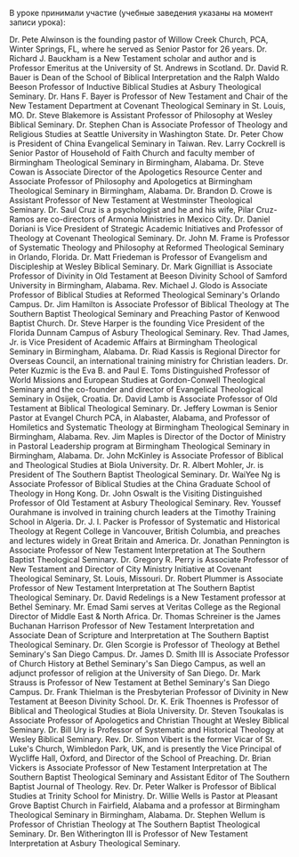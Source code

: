 
В уроке принимали участие (учебные заведения указаны на момент записи урока):

Dr. Pete Alwinson is the founding pastor of Willow Creek Church, PCA, Winter Springs, FL, where he served as Senior Pastor for 26 years.
Dr. Richard J. Bauckham is a New Testament scholar and author and is Professor Emeritus at the University of St. Andrews in Scotland.
Dr. David R. Bauer is Dean of the School of Biblical Interpretation and the Ralph Waldo Beeson Professor of Inductive Biblical Studies at Asbury Theological Seminary.
Dr. Hans F. Bayer is Professor of New Testament and Chair of the New Testament Department at Covenant Theological Seminary in St. Louis, MO.
Dr. Steve Blakemore is Assistant Professor of Philosophy at Wesley Biblical Seminary.
Dr. Stephen Chan is Associate Professor of Theology and Religious Studies at Seattle University in Washington State.
Dr. Peter Chow is President of China Evangelical Seminary in Taiwan.
Rev. Larry Cockrell is Senior Pastor of Household of Faith Church and faculty member of Birmingham Theological Seminary in Birmingham, Alabama.
Dr. Steve Cowan is Associate Director of the Apologetics Resource Center and Associate Professor of Philosophy and Apologetics at Birmingham Theological Seminary in Birmingham, Alabama.
Dr. Brandon D. Crowe is Assistant Professor of New Testament at Westminster Theological Seminary.
Dr. Saul Cruz is a psychologist and he and his wife, Pilar Cruz-Ramos are co-directors of Armonia Ministries in Mexico City.
Dr. Daniel Doriani is Vice President of Strategic Academic Initiatives and Professor of Theology at Covenant Theological Seminary.
Dr. John M. Frame is Professor of Systematic Theology and Philosophy at Reformed Theological Seminary in Orlando, Florida.
Dr. Matt Friedeman is Professor of Evangelism and Discipleship at Wesley Biblical Seminary.
Dr. Mark Gignilliat is Associate Professor of Divinity in Old Testament at Beeson Divinity School of Samford University in Birmingham, Alabama.
Rev. Michael J. Glodo is Associate Professor of Biblical Studies at Reformed Theological Seminary's Orlando Campus.
Dr. Jim Hamilton is Associate Professor of Biblical Theology at The Southern Baptist Theological Seminary and Preaching Pastor of Kenwood Baptist Church.
Dr. Steve Harper is the founding Vice President of the Florida Dunnam Campus of Asbury Theological Seminary.
Rev. Thad James, Jr. is Vice President of Academic Affairs at Birmingham Theological Seminary in Birmingham, Alabama.
Dr. Riad Kassis is Regional Director for Overseas Council, an international training ministry for Christian leaders.
Dr. Peter Kuzmic is the Eva B. and Paul E. Toms Distinguished Professor of World Missions and European Studies at Gordon-Conwell Theological Seminary and the co-founder and director of Evangelical Theological Seminary in Osijek, Croatia.
Dr. David Lamb is Associate Professor of Old Testament at Biblical Theological Seminary.
Dr. Jeffery Lowman is Senior Pastor at Evangel Church PCA, in Alabaster, Alabama, and Professor of Homiletics and Systematic Theology at Birmingham Theological Seminary in Birmingham, Alabama.
Rev. Jim Maples is Director of the Doctor of Ministry in Pastoral Leadership program at Birmingham Theological Seminary in Birmingham, Alabama.
Dr. John McKinley is Associate Professor of Biblical and Theological Studies at Biola University.
Dr. R. Albert Mohler, Jr. is President of The Southern Baptist Theological Seminary.
Dr. WaiYee Ng is Associate Professor of Biblical Studies at the China Graduate School of Theology in Hong Kong.
Dr. John Oswalt is the Visiting Distinguished Professor of Old Testament at Asbury Theological Seminary.
Rev. Youssef Ourahmane is involved in training church leaders at the Timothy Training School in Algeria.
Dr. J. I. Packer is Professor of Systematic and Historical Theology at Regent College in Vancouver, British Columbia, and preaches and lectures widely in Great Britain and America.
Dr. Jonathan Pennington is Associate Professor of New Testament Interpretation at The Southern Baptist Theological Seminary.
Dr. Gregory R. Perry is Associate Professor of New Testament and Director of City Ministry Initiative at Covenant Theological Seminary, St. Louis, Missouri.
Dr. Robert Plummer is Associate Professor of New Testament Interpretation at The Southern Baptist Theological Seminary.
Dr. David Redelings is a New Testament professor at Bethel Seminary.
Mr. Emad Sami serves at Veritas College as the Regional Director of Middle East & North Africa.
Dr. Thomas Schreiner is the James Buchanan Harrison Professor of New Testament Interpretation and Associate Dean of Scripture and Interpretation at The Southern Baptist Theological Seminary.
Dr. Glen Scorgie is Professor of Theology at Bethel Seminary's San Diego Campus.
Dr. James D. Smith III is Associate Professor of Church History at Bethel Seminary's San Diego Campus, as well an adjunct professor of religion at the University of San Diego.
Dr. Mark Strauss is Professor of New Testament at Bethel Seminary's San Diego Campus.
Dr. Frank Thielman is the Presbyterian Professor of Divinity in New Testament at Beeson Divinity School.
Dr. K. Erik Thoennes is Professor of Biblical and Theological Studies at Biola University.
Dr. Steven Tsoukalas is Associate Professor of Apologetics and Christian Thought at Wesley Biblical Seminary.
Dr. Bill Ury is Professor of Systematic and Historical Theology at Wesley Biblical Seminary.
Rev. Dr. Simon Vibert is the former Vicar of St. Luke's Church, Wimbledon Park, UK, and is presently the Vice Principal of Wycliffe Hall, Oxford, and Director of the School of Preaching.
Dr. Brian Vickers is Associate Professor of New Testament Interpretation at The Southern Baptist Theological Seminary and Assistant Editor of The Southern Baptist Journal of Theology.
Rev. Dr. Peter Walker is Professor of Biblical Studies at Trinity School for Ministry.
Dr. Willie Wells is Pastor at Pleasant Grove Baptist Church in Fairfield, Alabama and a professor at Birmingham Theological Seminary in Birmingham, Alabama.
Dr. Stephen Wellum is Professor of Christian Theology at The Southern Baptist Theological Seminary.
Dr. Ben Witherington III is Professor of New Testament Interpretation at Asbury Theological Seminary.